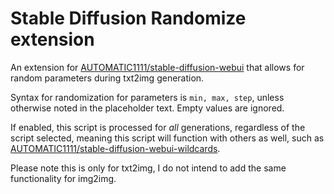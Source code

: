 # Stable Diffusion Randomize extension

An extension for [AUTOMATIC1111/stable-diffusion-webui](https://github.com/AUTOMATIC1111/stable-diffusion-webui) that allows for random parameters during txt2img generation.

Syntax for randomization for parameters is `min, max, step`, unless otherwise noted in the placeholder text. Empty values are ignored.

If enabled, this script is processed for *all* generations, regardless of the script selected, meaning this script will function with others as well, such as [AUTOMATIC1111/stable-diffusion-webui-wildcards](https://github.com/AUTOMATIC1111/stable-diffusion-webui-wildcards).

Please note this is only for txt2img, I do not intend to add the same functionality for img2img.